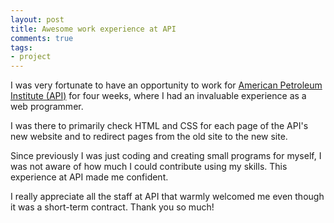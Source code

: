```yaml
---
layout: post
title: Awesome work experience at API
comments: true
tags:
- project
---
```


I was very fortunate to have an opportunity to work for [American Petroleum Institute (API)](http://www.api.org/) for four weeks, where I had an invaluable experience as a web programmer.


I was there to primarily check HTML and CSS for each page of the API's new website and to redirect pages from the old site to the new site.

Since previously I was just coding and creating small programs for myself, I was not aware of how much I could contribute using my skills. This experience at API made me confident.

I really appreciate all the staff at API that warmly welcomed me even though it was a short-term contract. Thank you so much!
